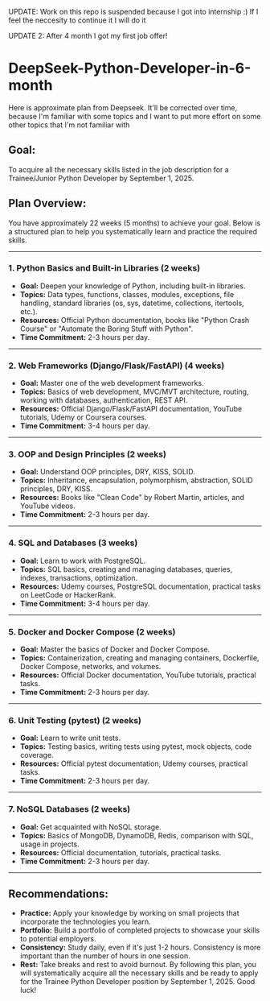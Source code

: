 UPDATE: Work on this repo is suspended because I got into internship :) If I feel the neccesity to continue it I will do it

UPDATE 2: After 4 month I got my first job offer!
# DeepSeek-Python-Developer-in-6-month

Here is approximate plan from Deepseek. It'll be corrected over time, because I'm familiar with some topics and I want to put more effort on some other topics that I'm not familiar with

## Goal:

To acquire all the necessary skills listed in the job description for a Trainee/Junior Python Developer by September 1, 2025.

## Plan Overview:

You have approximately 22 weeks (5 months) to achieve your goal. Below is a structured plan to help you systematically learn and practice the required skills.

---

### 1. **Python Basics and Built-in Libraries (2 weeks)**

- **Goal:** Deepen your knowledge of Python, including built-in libraries.
- **Topics:** Data types, functions, classes, modules, exceptions, file handling, standard libraries (os, sys, datetime, collections, itertools, etc.).
- **Resources:** Official Python documentation, books like "Python Crash Course" or "Automate the Boring Stuff with Python".
- **Time Commitment:** 2-3 hours per day.

---

### 2. **Web Frameworks (Django/Flask/FastAPI) (4 weeks)**

- **Goal:** Master one of the web development frameworks.
- **Topics:** Basics of web development, MVC/MVT architecture, routing, working with databases, authentication, REST API.
- **Resources:** Official Django/Flask/FastAPI documentation, YouTube tutorials, Udemy or Coursera courses.
- **Time Commitment:** 3-4 hours per day.

---

### 3. **OOP and Design Principles (2 weeks)**

- **Goal:** Understand OOP principles, DRY, KISS, SOLID.
- **Topics:** Inheritance, encapsulation, polymorphism, abstraction, SOLID principles, DRY, KISS.
- **Resources:** Books like "Clean Code" by Robert Martin, articles, and YouTube videos.
- **Time Commitment:** 2-3 hours per day.

---

### 4. **SQL and Databases (3 weeks)**

- **Goal:** Learn to work with PostgreSQL.
- **Topics:** SQL basics, creating and managing databases, queries, indexes, transactions, optimization.
- **Resources:** Udemy courses, PostgreSQL documentation, practical tasks on LeetCode or HackerRank.
- **Time Commitment:** 3-4 hours per day.

---

### 5. **Docker and Docker Compose (2 weeks)**

- **Goal:** Master the basics of Docker and Docker Compose.
- **Topics:** Containerization, creating and managing containers, Dockerfile, Docker Compose, networks, and volumes.
- **Resources:** Official Docker documentation, YouTube tutorials, practical tasks.
- **Time Commitment:** 2-3 hours per day.

---

### 6. **Unit Testing (pytest) (2 weeks)**

- **Goal:** Learn to write unit tests.
- **Topics:** Testing basics, writing tests using pytest, mock objects, code coverage.
- **Resources:** Official pytest documentation, Udemy courses, practical tasks.
- **Time Commitment:** 2-3 hours per day.

---

### 7. **NoSQL Databases (2 weeks)**

- **Goal:** Get acquainted with NoSQL storage.
- **Topics:** Basics of MongoDB, DynamoDB, Redis, comparison with SQL, usage in projects.
- **Resources:** Official documentation, tutorials, practical tasks.
- **Time Commitment:** 2-3 hours per day.

---

## Recommendations:

- **Practice:** Apply your knowledge by working on small projects that incorporate the technologies you learn.
- **Portfolio:** Build a portfolio of completed projects to showcase your skills to potential employers.
- **Consistency:** Study daily, even if it's just 1-2 hours. Consistency is more important than the number of hours in one session.
- **Rest:** Take breaks and rest to avoid burnout.
  By following this plan, you will systematically acquire all the necessary skills and be ready to apply for the Trainee Python Developer position by September 1, 2025. Good luck!
